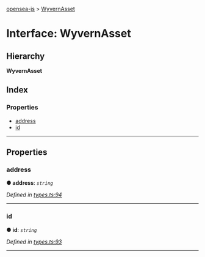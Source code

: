[opensea-js](../README.md) > [WyvernAsset](../interfaces/wyvernasset.md)

# Interface: WyvernAsset

## Hierarchy

**WyvernAsset**

## Index

### Properties

* [address](wyvernasset.md#address)
* [id](wyvernasset.md#id)

---

## Properties

<a id="address"></a>

###  address

**● address**: *`string`*

*Defined in [types.ts:94](https://github.com/ProjectOpenSea/opensea-js/blob/572e318/src/types.ts#L94)*

___
<a id="id"></a>

###  id

**● id**: *`string`*

*Defined in [types.ts:93](https://github.com/ProjectOpenSea/opensea-js/blob/572e318/src/types.ts#L93)*

___


